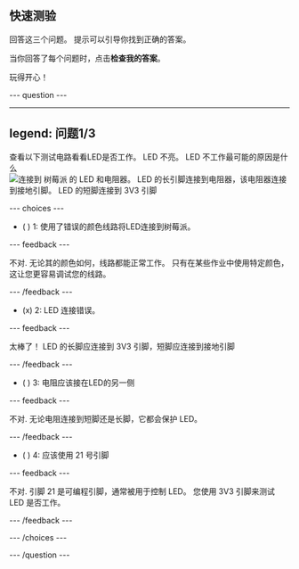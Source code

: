 ## 快速测验

回答这三个问题。 提示可以引导你找到正确的答案。

当你回答了每个问题时，点击**检查我的答案**。

玩得开心！

--- question ---

---

legend: 问题1/3
---

查看以下测试电路看看LED是否工作。 LED 不亮。 LED 不工作最可能的原因是什么
![连接到 树莓派 的 LED 和电阻器。 LED 的长引脚连接到电阻器，该电阻器连接到接地引脚。 LED 的短脚连接到 3V3 引脚](images/led-wiring.png)

--- choices ---

- ( ) 1: 使用了错误的颜色线路将LED连接到树莓派。

--- feedback ---

不对. 无论其的颜色如何，线路都能正常工作。 只有在某些作业中使用特定颜色，这让您更容易调试您的线路。

--- /feedback ---

- (x) 2: LED 连接错误。

--- feedback ---

太棒了！ LED 的长脚应连接到 3V3 引脚，短脚应连接到接地引脚

--- /feedback ---

- ( ) 3: 电阻应该接在LED的另一侧

--- feedback ---

不对. 无论电阻连接到短脚还是长脚，它都会保护 LED。

--- /feedback ---

- ( ) 4: 应该使用 21 号引脚

--- feedback ---

不对. 引脚 21 是可编程引脚，通常被用于控制 LED。 您使用 3V3 引脚来测试 LED 是否工作。

--- /feedback ---

--- /choices ---

--- /question ---
